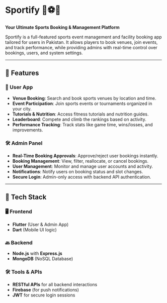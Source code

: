 # Sportify 🏀⚽🏸  
**Your Ultimate Sports Booking & Management Platform**

Sportify is a full-featured sports event management and facility booking app tailored for users in Pakistan. It allows players to book venues, join events, and track performance, while providing admins with real-time control over bookings, users, and system settings.

---

## 🚀 Features

### 👤 User App
- **Venue Booking**: Search and book sports venues by location and time.
- **Event Participation**: Join sports events or tournaments organized in your city.
- **Tutorials & Nutrition**: Access fitness tutorials and nutrition guides.
- **Leaderboard**: Compete and climb the rankings based on activity.
- **Performance Tracking**: Track stats like game time, wins/losses, and improvements.

### 🛠️ Admin Panel
- **Real-Time Booking Approvals**: Approve/reject user bookings instantly.
- **Booking Management**: View, filter, reallocate, or cancel bookings.
- **User Management**: Monitor and manage user accounts and activity.
- **Notifications**: Notify users on booking status and slot changes.
- **Secure Login**: Admin-only access with backend API authentication.

---

## 🧱 Tech Stack

### 🖥 Frontend
- **Flutter** (User & Admin App)
- **Dart** (Mobile UI logic)

### 🔙 Backend
- **Node.js** with **Express.js**
- **MongoDB** (NoSQL Database)

### 🛠 Tools & APIs
- **RESTful APIs** for all backend interactions
- **Firebase** (for push notifications)
- **JWT** for secure login sessions
